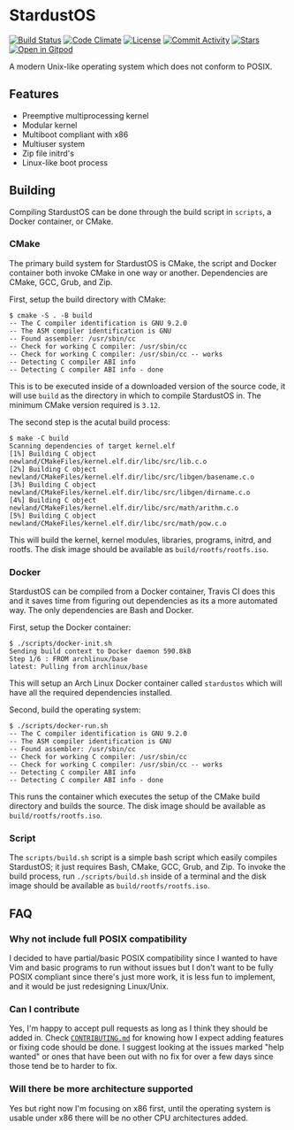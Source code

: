 # StardustOS

[![Build Status](https://img.shields.io/travis/com/RossComputerGuy/stardustos?style=for-the-badge)](https://travis-ci.com/RossComputerGuy/stardustos)
[![Code Climate](https://img.shields.io/codeclimate/coverage/RossComputerGuy/stardustos?style=for-the-badge)](https://codeclimate.com/github/RossComputerGuy/stardustos)
[![License](https://img.shields.io/github/license/RossComputerGuy/stardustos?style=for-the-badge)](https://github.com/RossComputerGuy/stardustos/blob/master/LICENSE)
[![Commit Activity](https://img.shields.io/github/commit-activity/w/RossComputerGuy/stardustos?style=for-the-badge)](https://github.com/RossComputerGuy/stardustos/pulse)
[![Stars](https://img.shields.io/github/stars/RossComputerGuy/stardustos?style=for-the-badge)](https://github.com/RossComputerGuy/stardustos/stargazers)
[![Open in Gitpod](https://gitpod.io/button/open-in-gitpod.svg)](https://gitpod.io/#https://github.com/RossComputerGuy/stardustos)

A modern Unix-like operating system which does not conform to POSIX.

## Features

* Preemptive multiprocessing kernel
* Modular kernel
* Multiboot compliant with x86
* Multiuser system
* Zip file initrd's
* Linux-like boot process

## Building

Compiling StardustOS can be done through the build script in `scripts`,
a Docker container, or CMake.

### CMake

The primary build system for StardustOS is CMake,
the script and Docker container both invoke CMake in one way or another.
Dependencies are CMake, GCC, Grub, and Zip.

First, setup the build directory with CMake:

```
$ cmake -S . -B build
-- The C compiler identification is GNU 9.2.0
-- The ASM compiler identification is GNU
-- Found assembler: /usr/sbin/cc
-- Check for working C compiler: /usr/sbin/cc
-- Check for working C compiler: /usr/sbin/cc -- works
-- Detecting C compiler ABI info
-- Detecting C compiler ABI info - done
```

This is to be executed inside of a downloaded version of the source code,
it will use `build` as the directory in which to compile StardustOS in.
The minimum CMake version required is `3.12`.

The second step is the acutal build process:

```
$ make -C build
Scanning dependencies of target kernel.elf
[1%] Building C object newland/CMakeFiles/kernel.elf.dir/libc/src/lib.c.o
[2%] Building C object newland/CMakeFiles/kernel.elf.dir/libc/src/libgen/basename.c.o
[3%] Building C object newland/CMakeFiles/kernel.elf.dir/libc/src/libgen/dirname.c.o
[4%] Building C object newland/CMakeFiles/kernel.elf.dir/libc/src/math/arithm.c.o
[5%] Building C object newland/CMakeFiles/kernel.elf.dir/libc/src/math/pow.c.o
```

This will build the kernel, kernel modules, libraries, programs, initrd,
and rootfs. The disk image should be available as `build/rootfs/rootfs.iso`.

### Docker

StardustOS can be compiled from a Docker container, Travis CI does this and
it saves time from figuring out dependencies as its a more automated way.
The only dependencies are Bash and Docker.

First, setup the Docker container:

```
$ ./scripts/docker-init.sh
Sending build context to Docker daemon 590.8kB
Step 1/6 : FROM archlinux/base
latest: Pulling from archlinux/base
```

This will setup an Arch Linux Docker container called `stardustos`
which will have all the required dependencies installed.

Second, build the operating system:

```
$ ./scripts/docker-run.sh
-- The C compiler identification is GNU 9.2.0
-- The ASM compiler identification is GNU
-- Found assembler: /usr/sbin/cc
-- Check for working C compiler: /usr/sbin/cc
-- Check for working C compiler: /usr/sbin/cc -- works
-- Detecting C compiler ABI info
-- Detecting C compiler ABI info - done
```

This runs the container which executes the setup of the CMake build directory
and builds the source. The disk image should be available as `build/rootfs/rootfs.iso`.

### Script

The `scripts/build.sh` script is a simple bash script which easily compiles
StardustOS; it just requires Bash, CMake, GCC, Grub, and Zip.
To invoke the build process, run `./scripts/build.sh` inside of a terminal
and the disk image should be available as `build/rootfs/rootfs.iso`.

## FAQ

### Why not include full POSIX compatibility

I decided to have partial/basic POSIX compatibility since
I wanted to have Vim and basic programs to run without issues
but I don't want to be fully POSIX compliant since there's just more work,
it is less fun to implement, and it would be just redesigning Linux/Unix.

### Can I contribute

Yes, I'm happy to accept pull requests as long as I think they
should be added in.
Check [`CONTRIBUTING.md`][contrib] for knowing how I expect adding features or
fixing code should be done. I suggest looking at the issues marked
"help wanted" or ones that have been out with no fix for over a few days
since those tend be to harder to fix.

[contrib]: https://github.com/RossComputerGuy/stardustos/blob/master/CONTRIBUTING.md

### Will there be more architecture supported

Yes but right now I'm focusing on x86 first, until the operating system
is usable under x86 there will be no other CPU architectures added.
